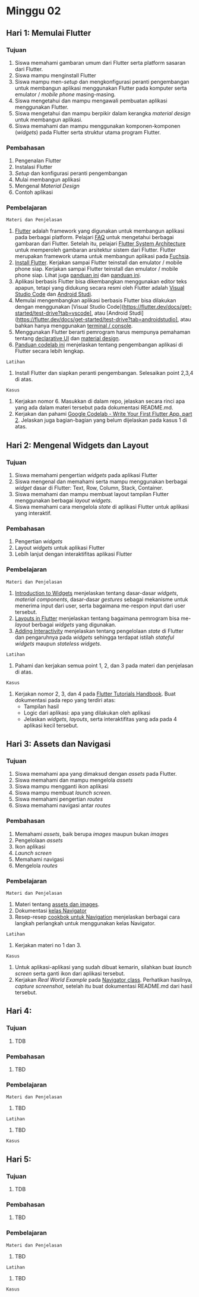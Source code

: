 # Minggu 02

## Hari 1: Memulai Flutter

### Tujuan

1. Siswa memahami gambaran umum dari Flutter serta platform sasaran dari Flutter.
2. Siswa mampu menginstall Flutter
3. Siswa mampu men-*setup* dan mengkonfigurasi peranti pengembangan untuk membangun aplikasi
   menggunakan Flutter pada komputer serta emulator / *mobile phone* masing-masing.
4. Siswa mengetahui dan mampu mengawali pembuatan aplikasi menggunakan Flutter.
5. Siswa mengetahui dan mampu berpikir dalam kerangka *material design* untuk membangun aplikasi.
6. Siswa memahami dan mampu menggunakan komponen-komponen (*widgets*) pada Flutter serta struktur
   utama program Flutter.

### Pembahasan

1. Pengenalan Flutter
2. Instalasi Flutter
3. *Setup* dan konfigurasi peranti pengembangan
4. Mulai membangun aplikasi
5. Mengenal *Material Design*
6. Contoh aplikasi

### Pembelajaran

```
Materi dan Penjelasan
```

1. [Flutter](https://flutter/dev) adalah framework yang digunakan untuk membangun aplikasi pada
   berbagai platform. Pelajari [FAQ](https://flutter.dev/docs/resources/faq) untuk mengetahui
   berbagai gambaran dari Flutter. Setelah itu, pelajari [Flutter System
   Architecture](https://docs.google.com/presentation/d/1cw7A4HbvM_Abv320rVgPVGiUP2msVs7tfGbkgdrTy0I/edit#slide=id.gbb3c3233b_0_162)
   untuk memperoleh gambaran arsitektur sistem dari Flutter. Flutter merupakan framework utama untuk
   membangun aplikasi pada [Fuchsia](https://fuchsia.dev/).
2. [Install Flutter](https://flutter.dev/docs/get-started/install). Kerjakan sampai Flutter
   teinstall dan emulator / mobile phone siap. Kerjakan sampai Flutter teinstall dan emulator /
   mobile phone siap. Lihat juga [panduan
   ini](https://medium.com/@kamiwabi.id/menyiapkan-lingkungan-pengembangan-untuk-flutter-9c8edf48715e)
   dan [panduan ini](https://medium.com/@kamiwabi.id/flutter-pada-real-device-a54c9795cf74).
3. Aplikasi berbasis Flutter bisa dikembangkan menggunakan editor teks apapun, tetapi yang didukung
   secara resmi oleh Flutter adalah [Visual Studio
   Code](https://flutter.dev/docs/get-started/editor?tab=vscode) dan [Android
   Studi](https://flutter.dev/docs/get-started/editor?tab=androidstudio).
4. Memulai mengembangkan aplikasi berbasis Flutter bisa dilakukan dengan menggunakan [Visual Studio
   Code](https://flutter.dev/docs/get-started/test-drive?tab=vscode], atau [Android
   Studi](https://flutter.dev/docs/get-started/test-drive?tab=androidstudio], atau bahkan hanya menggunakan [terminal / console](https://flutter.dev/docs/get-started/test-drive?tab=terminal).
5. Menggunakan Flutter berarti pemrogram harus mempunya pemahaman tentang [declarative
   UI](https://flutter.dev/docs/get-started/flutter-for/declarative) dan [material
   design](https://material.io/collections/getting-started/).
6. [Panduan codelab ini](https://flutter.dev/docs/get-started/codelab) menjelaskan tentang
   pengembangan aplikasi di Flutter secara lebih lengkap.


```
Latihan
```

1. Install Flutter dan siapkan peranti pengembangan. Selesaikan point 2,3,4 di atas.

```
Kasus
```

1. Kerjakan nomor 6. Masukkan di dalam repo, jelaskan secara rinci apa yang ada dalam materi
   tersebut pada dokumentasi README.md.
2. Kerjakan dan pahami [Google Codelab - Write Your First Flutter App, part
   2](https://codelabs.developers.google.com/codelabs/first-flutter-app-pt2/#0). Jelaskan juga
   bagian-bagian yang belum dijelaskan pada kasus 1 di atas.

## Hari 2: Mengenal Widgets dan Layout

### Tujuan

1. Siswa memahami pengertian *widgets* pada aplikasi Flutter
2. Siswa mengenal dan memahami serta mampu menggunakan berbagai *widget* dasar di Flutter: Text,
   Row, Column, Stack, Container.
3. Siswa memahami dan mampu membuat layout tampilan Flutter menggunakan berbagai *layout widgets*.
4. Siswa memahami cara mengelola *state* di aplikasi Flutter untuk aplikasi yang interaktif.

### Pembahasan

1. Pengertian *widgets*
2. Layout *widgets* untuk aplikasi Flutter
3. Lebih lanjut dengan interaktifitas aplikasi Flutter

### Pembelajaran

```
Materi dan Penjelasan
```

1. [Introduction to Widgets](https://flutter.dev/docs/development/ui/widgets-intro) menjelaskan
   tentang dasar-dasar *widgets*, *material components*, dasar-dasar *gestures* sebagai mekanisme
   untuk menerima input dari user, serta bagaimana me-respon input dari user tersebut.
2. [Layouts in Flutter](https://flutter.dev/docs/development/ui/layout) menjelaskan tentang
   bagaimana pemrogram bisa me-*layout* berbagai *widgets* yang digunakan.
3. [Adding Interactivity](https://flutter.dev/docs/development/ui/interactive) menjelaskan tentang
   pengelolaan *state* di Flutter dan pengaruhnya pada *widgets* sehingga terdapat istilah *stateful
   widgets* maupun *stateless widgets*.


```
Latihan
```

1. Pahami dan kerjakan semua point 1, 2, dan 3 pada materi dan penjelasan di atas.


```
Kasus
```

1. Kerjakan nomor 2, 3, dan 4 pada [Flutter Tutorials
   Handbook](https://kodestat.gitbook.io/flutter/). Buat dokumentasi pada repo yang terdiri atas:
    * Tampilan hasil
    * Logic dari aplikasi: apa yang dilakukan oleh aplikasi
    * Jelaskan *widgets*, *layouts*, serta interaktifitas yang ada pada 4 aplikasi kecil tersebut.

## Hari 3:  Assets dan Navigasi

### Tujuan

1. Siswa memahami apa yang dimaksud dengan *assets* pada Flutter.
2. Siswa memahami dan mampu mengelola *assets*
3. Siswa mampu mengganti ikon aplikasi
4. Siswa mampu membuat *launch screen*.
5. Siswa memahami pengertian *routes*
6. Siswa memahami navigasi antar *routes*

### Pembahasan

1. Memahami *assets*, baik berupa *images* maupun bukan *images*
2. Pengelolaan *assets*
3. Ikon aplikasi
4. *Launch screen*
5. Memahami navigasi
6. Mengelola *routes*

### Pembelajaran

```
Materi dan Penjelasan
```

1. Materi tentang [assets dan images](https://flutter.dev/docs/development/ui/assets-and-images).
2. Dokumentasi [kelas Navigator](https://flutter.dev/docs/cookbook#navigation)
3. Resep-resep [cookbok untuk Navigation](https://flutter.dev/docs/cookbook#navigation) menjelaskan
   berbagai cara langkah perlangkah untuk menggunakan kelas Navigator.

```
Latihan
```

1. Kerjakan materi no 1 dan 3.


```
Kasus
```

1. Untuk aplikasi-aplikasi yang sudah dibuat kemarin, silahkan buat *launch screen* serta ganti ikon
   dari aplikasi tersebut.
2. Kerjakan *Real World Example* pada [Navigator
   class](https://api.flutter.dev/flutter/widgets/Navigator-class.html). Perhatikan hasilnya,
   *capture screenshot*, setelah itu buat dokumentasi README.md dari hasil tersebut.

## Hari 4:

### Tujuan

1. TDB

### Pembahasan

1. TBD

### Pembelajaran

```
Materi dan Penjelasan
```

1. TBD

```
Latihan
```

1. TBD


```
Kasus
```


## Hari 5:

### Tujuan

1. TDB

### Pembahasan

1. TBD

### Pembelajaran

```
Materi dan Penjelasan
```

1. TBD

```
Latihan
```

1. TBD


```
Kasus
```



